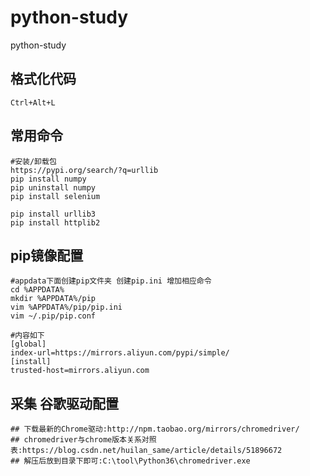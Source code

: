 # python-study
python-study

## 格式化代码
```shell
Ctrl+Alt+L
```

## 常用命令
```shell
#安装/卸载包
https://pypi.org/search/?q=urllib
pip install numpy
pip uninstall numpy
pip install selenium

pip install urllib3
pip install httplib2

```

## pip镜像配置
 ```shell
 #appdata下面创建pip文件夹 创建pip.ini 增加相应命令
cd %APPDATA%
mkdir %APPDATA%/pip
vim %APPDATA%/pip/pip.ini
vim ~/.pip/pip.conf

#内容如下
[global]
index-url=https://mirrors.aliyun.com/pypi/simple/
[install]
trusted-host=mirrors.aliyun.com
 ```

## 采集 谷歌驱动配置
```
## 下载最新的Chrome驱动:http://npm.taobao.org/mirrors/chromedriver/
## chromedriver与chrome版本关系对照表:https://blog.csdn.net/huilan_same/article/details/51896672
## 解压后放到目录下即可:C:\tool\Python36\chromedriver.exe
```
